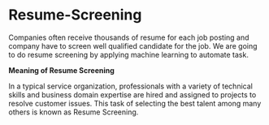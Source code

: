 # Resume-Screening
Companies often receive thousands of resume for each job posting and company have to screen well qualified candidate for the job. We are going to do resume screening by applying machine learning to automate task.  

**Meaning of Resume Screening**

In a typical service organization, professionals with a variety of technical skills and business domain expertise are hired and assigned to projects to resolve customer issues. This task of selecting the best talent among many others is known as Resume Screening.
